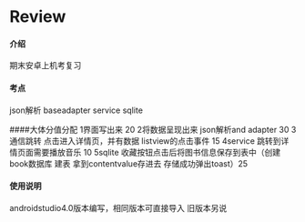 # Review

#### 介绍
期末安卓上机考复习

#### 考点
json解析
baseadapter
service
sqlite

####大体分值分配
1界面写出来  20
2将数据呈现出来 json解析and adapter  30
3通信跳转 点击进入详情页，并有数据  listview的点击事件  15
4service 跳转到详情页面需要播放音乐 10
5sqlite 收藏按钮点击后将图书信息保存到表中（创建book数据库 建表 拿到contentvalue存进去 存储成功弹出toast）25

#### 使用说明
androidstudio4.0版本编写，相同版本可直接导入
旧版本另说

